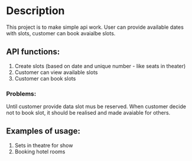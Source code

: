 # Description
This project is to make simple api work. User can provide available
dates with slots, customer can book avaialbe slots.

## API functions:
1. Create slots (based on date and unique number - like seats in theater)
2. Customer can view available slots
3. Customer can book slots

### Problems:
Until customer provide data slot mus be reserved. When customer decide
not to book slot, it should be realised and made avaiable for others.

## Examples of usage:
1. Sets in theatre for show
2. Booking hotel rooms
